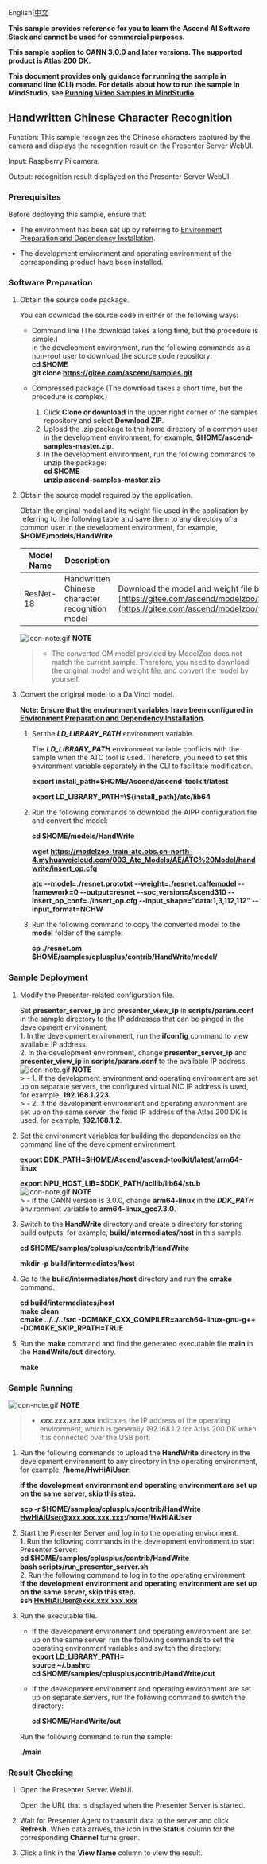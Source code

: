 English|[中文](README_CN.md)

**This sample provides reference for you to learn the Ascend AI Software Stack and cannot be used for commercial purposes.**

**This sample applies to CANN 3.0.0 and later versions. The supported product is Atlas 200 DK.**

**This document provides only guidance for running the sample in command line (CLI) mode. For details about how to run the sample in MindStudio, see [Running Video Samples in MindStudio](https://gitee.com/ascend/samples/wikis/Mindstudio%E8%BF%90%E8%A1%8C%E8%A7%86%E9%A2%91%E6%A0%B7%E4%BE%8B?sort_id=3170138).**

## Handwritten Chinese Character Recognition

Function: This sample recognizes the Chinese characters captured by the camera and displays the recognition result on the Presenter Server WebUI.

Input: Raspberry Pi camera.

Output: recognition result displayed on the Presenter Server WebUI.


### Prerequisites

Before deploying this sample, ensure that:

- The environment has been set up by referring to [Environment Preparation and Dependency Installation](../../environment).

- The development environment and operating environment of the corresponding product have been installed.

### Software Preparation

1. Obtain the source code package.

   You can download the source code in either of the following ways:

    - Command line (The download takes a long time, but the procedure is simple.)   
        In the development environment, run the following commands as a non-root user to download the source code repository:   
       **cd $HOME**   
       **git clone https://gitee.com/ascend/samples.git**

    - Compressed package (The download takes a short time, but the procedure is complex.)   
        1. Click **Clone or download** in the upper right corner of the samples repository and select **Download ZIP**.   
        2. Upload the .zip package to the home directory of a common user in the development environment, for example, **$HOME/ascend-samples-master.zip**.   
        3. In the development environment, run the following commands to unzip the package:   
            **cd $HOME**   
            **unzip ascend-samples-master.zip**

2. Obtain the source model required by the application.

    Obtain the original model and its weight file used in the application by referring to the following table and save them to any directory of a common user in the development environment, for example, **$HOME/models/HandWrite**.
    
    |  **Model Name**  |  **Description**  |  **How to Obtain**  |
    |---|---|---|
    | ResNet-18 | Handwritten Chinese character recognition model  | Download the model and weight file by referring to the **README.md** file in [https://gitee.com/ascend/modelzoo/tree/master/contrib/TensorFlow/Research/cv/resnet18/%20ATC_resnet18_caffe_AE](https://gitee.com/ascend/modelzoo/tree/master/contrib/TensorFlow/Research/cv/resnet18/%20ATC_resnet18_caffe_AE). |

    ![](https://images.gitee.com/uploads/images/2020/1106/160652_6146f6a4_5395865.gif "icon-note.gif") **NOTE**  
    > - The converted OM model provided by ModelZoo does not match the current sample. Therefore, you need to download the original model and weight file, and convert the model by yourself.

3. Convert the original model to a Da Vinci model.
    
    **Note: Ensure that the environment variables have been configured in [Environment Preparation and Dependency Installation](../../environment).**

    1. Set the ***LD_LIBRARY_PATH*** environment variable.

        The ***LD_LIBRARY_PATH*** environment variable conflicts with the sample when the ATC tool is used. Therefore, you need to set this environment variable separately in the CLI to facilitate modification.

        **export install_path=$HOME/Ascend/ascend-toolkit/latest**

        **export LD_LIBRARY_PATH=\\${install_path}/atc/lib64**  

    2. Run the following commands to download the AIPP configuration file and convert the model:

        **cd $HOME/models/HandWrite**  

        **wget https://modelzoo-train-atc.obs.cn-north-4.myhuaweicloud.com/003_Atc_Models/AE/ATC%20Model/handwrite/insert_op.cfg**

        **atc --model=./resnet.prototxt --weight=./resnet.caffemodel --framework=0 --output=resnet --soc_version=Ascend310 --insert_op_conf=./insert_op.cfg --input_shape="data:1,3,112,112" --input_format=NCHW**

    3. Run the following command to copy the converted model to the **model** folder of the sample:

        **cp ./resnet.om $HOME/samples/cplusplus/contrib/HandWrite/model/**

### Sample Deployment

1. Modify the Presenter-related configuration file.

    Set **presenter_server_ip** and **presenter_view_ip** in **scripts/param.conf** in the sample directory to the IP addresses that can be pinged in the development environment.   
        1. In the development environment, run the **ifconfig** command to view available IP address.   
        2. In the development environment, change **presenter_server_ip** and **presenter_view_ip** in **scripts/param.conf** to the available IP address.   
        ![](https://images.gitee.com/uploads/images/2020/1106/160652_6146f6a4_5395865.gif "icon-note.gif") **NOTE**  
        > - 1. If the development environment and operating environment are set up on separate servers, the configured virtual NIC IP address is used, for example, **192.168.1.223**.   
        > - 2. If the development environment and operating environment are set up on the same server, the fixed IP address of the Atlas 200 DK is used, for example, **192.168.1.2**.

  
 
2. Set the environment variables for building the dependencies on the command line of the development environment.

  
     **export DDK_PATH=$HOME/Ascend/ascend-toolkit/latest/arm64-linux**  
 
     **export NPU_HOST_LIB=$DDK_PATH/acllib/lib64/stub**   
     ![](https://images.gitee.com/uploads/images/2020/1106/160652_6146f6a4_5395865.gif "icon-note.gif") **NOTE**  
        > - If the CANN version is 3.0.0, change **arm64-linux** in the ***DDK_PATH*** environment variable to **arm64-linux_gcc7.3.0**.

3. Switch to the **HandWrite** directory and create a directory for storing build outputs, for example, **build/intermediates/host** in this sample.

    **cd $HOME/samples/cplusplus/contrib/HandWrite**

    **mkdir -p build/intermediates/host**

4. Go to the **build/intermediates/host** directory and run the **cmake** command.


      **cd build/intermediates/host**   
      **make clean**   
      **cmake \.\./\.\./\.\./src -DCMAKE_CXX_COMPILER=aarch64-linux-gnu-g++ -DCMAKE_SKIP_RPATH=TRUE**

5. Run the **make** command and find the generated executable file **main** in the **HandWrite/out** directory.

    **make**


### Sample Running

![](https://images.gitee.com/uploads/images/2020/1106/160652_6146f6a4_5395865.gif "icon-note.gif") **NOTE**  
> - ***xxx.xxx.xxx.xxx*** indicates the IP address of the operating environment, which is generally 192.168.1.2 for Atlas 200 DK when it is connected over the USB port.

1. Run the following commands to upload the **HandWrite** directory in the development environment to any directory in the operating environment, for example, **/home/HwHiAiUser**:   

    **If the development environment and operating environment are set up on the same server, skip this step.**   

    **scp -r $HOME/samples/cplusplus/contrib/HandWrite HwHiAiUser@xxx.xxx.xxx.xxx:/home/HwHiAiUser**

2. Start the Presenter Server and log in to the operating environment.    
        1. Run the following commands in the development environment to start Presenter Server:   
            **cd $HOME/samples/cplusplus/contrib/HandWrite**   
            **bash scripts/run_presenter_server.sh**   
        2. Run the following command to log in to the operating environment:   
            **If the development environment and operating environment are set up on the same server, skip this step.**   
            **ssh HwHiAiUser@xxx.xxx.xxx.xxx** 


3. Run the executable file.

    - If the development environment and operating environment are set up on the same server, run the following commands to set the operating environment variables and switch the directory:   
      **export LD_LIBRARY_PATH=**   
      **source ~/.bashrc**     
      **cd $HOME/samples/cplusplus/contrib/HandWrite/out**

    - If the development environment and operating environment are set up on separate servers, run the following command to switch the directory: 
  
      **cd $HOME/HandWrite/out**

    Run the following command to run the sample:

    **./main**

### Result Checking

1. Open the Presenter Server WebUI.

      Open the URL that is displayed when the Presenter Server is started.
      

2. Wait for Presenter Agent to transmit data to the server and click **Refresh**. When data arrives, the icon in the **Status** column for the corresponding **Channel** turns green.

3. Click a link in the **View Name** column to view the result.
